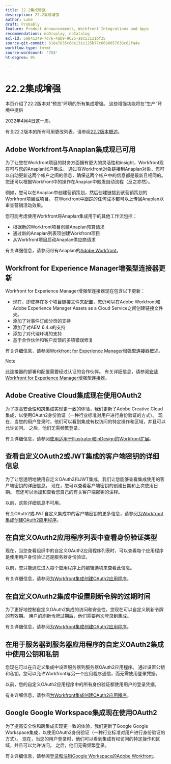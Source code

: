 ```yaml
---
title: 22.2集成增强
description: 22.2集成增强
author: Luke
draft: Probably
feature: Product Announcements, Workfront Integrations and Apps
recommendations: noDisplay, noCatalog
exl-id: 5e841349-7d76-4ab9-9625-a0c53111bf35
source-git-commit: b18a7835c6de131c125b77c6688057638c62fa4a
workflow-type: tm+mt
source-wordcount: '753'
ht-degree: 0%

---
```


# 22.2集成增强

本页介绍了22.2版本对“预览”环境的所有集成增强。 这些增强功能将在“生产”环境中提供

<!--
<MadCap:conditionalText data-mc-conditions="QuicksilverOrClassic.Draft mode">
in January 2022
</MadCap:conditionalText>
-->

2022年4月4日这一周。

有关22.2版本的所有可用更改列表，请参阅[22.2版本概述](../../../product-announcements/product-releases/22.2-release-activity/22-2-release-overview.md)。

## Adobe Workfront与Anaplan集成现已可用

为了让您在Workfront项目的财务方面拥有更大的灵活性和insight，Workfront现在可与您的Anaplan帐户集成。 通过将Workfront对象链接到Anaplan对象，您可以自动更新这两个帐户之间的信息，确保这两个帐户中的信息都是最新且相同的。 您还可以根据Workfront中的操作在Anaplan中触发自动流程（反之亦然）。

例如，您可以在Anaplan中创建营销策划，然后创建链接到该营销策划的Workfront项目或项目。 在Workfront中跟踪的任何成本都可以上传回Anaplan以审查营销活动效果。

您可能考虑使用Workfront将Anaplan集成用于的其他工作流包括：

* 根据新的Workfront项目创建Anaplan预算请求
* 通过新的Anaplan列表项创建Workfront项目
* 从Workfront项目启动Anaplan供应商请求

有关详细信息，请参阅带有Anaplan的[Adobe Workfront](../../../workfront-integrations-and-apps/adobe-workfront-with-anaplan/anaplan-integration.md)。

## Workfront for Experience Manager增强型连接器更新

Workfront for Experience Manager增强型连接器现在包含以下更新：

* 现在，即使存在多个项目链接文件夹配置，您仍可以在Adobe Workfront和Adobe Experience Manager Assets as a Cloud Service之间创建链接文件夹。
* 添加了对事件订阅分页的支持
* 添加了对AEM 6.4.x的支持
* 添加了对代理环境的支持
* 基于合作伙伴和客户反馈的多项错误修复

有关详细信息，请参阅[Workfront for Experience Manager增强型连接器概述](../../../documents/workfront-and-experience-manager-integrations/workfront-for-experience-manager-enhanced-connector/workfront-aem-enhanced-connector-overview.md)。

>[!NOTE]
>
>此连接器的部署和配置需要经过认证的合作伙伴。 有关详细信息，请参阅[安装Workfront for Experience Manager增强型连接器](https://experienceleague.adobe.com/en/docs/experience-manager-cloud-service/content/assets/integrations/workfront-connector-install)。

## Adobe Creative Cloud集成现在使用OAuth2

为了提高安全性和跨集成实现更一致的体验，我们更新了Adobe Creative Cloud集成，以使用OAuth2身份验证（一种行业标准对用户进行身份验证的方式）。 现在，当您的用户登录时，他们可以看到集成有权访问的特定操作和区域，并且可以允许访问。 之后，他们无需频繁登录。

有关详细信息，请参阅[使用适用于Illustrator和InDesign的Workfront扩展](../../../documents/workfront-for-adobe-creative-cloud/use-wf-adobe-cc.md)。

## 查看自定义OAuth2或JWT集成的客户端密钥的详细信息

为了让您透明地使用自定义OAuth2和JWT集成，我们让您能够查看集成使用的客户端密钥的详细信息。 现在，您可以查看客户端密钥的创建日期和上次使用日期。 您还可以添加和查看您自己的有关客户端密钥的注释。

以前，这些详细信息不可用。

有关OAuth2或JWT自定义集成中的客户端密钥的更多信息，请参阅[为Workfront集成创建OAuth2应用程序](../../../administration-and-setup/configure-integrations/create-oauth-application.md)。

## 在自定义OAuth2应用程序列表中查看身份验证类型

现在，当您查看组织中的自定义OAuth2应用程序列表时，可以查看每个应用程序是使用用户身份验证还是服务器身份验证。

以前，您只能通过进入每个应用程序上的编辑选项来查看此信息。

有关详细信息，请参阅[为Workfront集成创建OAuth2应用程序](../../../administration-and-setup/configure-integrations/create-oauth-application.md)。

## 在自定义OAuth2集成中设置刷新令牌的过期时间

为了更好地控制自定义OAuth2集成的访问和安全性，您现在可以自定义刷新令牌的有效期。 用户的刷新令牌过期后，他们需要再次登录到集成。

有关详细信息，请参阅[为Workfront集成创建OAuth2应用程序](../../../administration-and-setup/configure-integrations/create-oauth-application.md)。

## 在用于服务器到服务器应用程序的自定义OAuth2集成中使用公钥和私钥

您现在可以在自定义集成中设置服务器到服务器OAuth2应用程序。 通过设置公钥和私钥，您可以允许Workfront与另一个应用程序通信，而无需使用登录凭据。

以前，您的自定义OAuth2应用程序中的所有身份验证都使用用户的登录凭据。

有关详细信息，请参阅[为Workfront集成创建OAuth2应用程序](../../../administration-and-setup/configure-integrations/create-oauth-application.md)。

## Google Google Workspace集成现在使用OAuth2

为了提高安全性和跨集成实现更一致的体验，我们更新了Google Google Workspace集成，以使用OAuth2身份验证（一种行业标准对用户进行身份验证的方式）。 现在，当您的用户登录时，他们可以看到集成有权访问的特定操作和区域，并且可以允许访问。 之后，他们无需频繁登录。

有关详细信息，请参阅[登录和注销Google Workspace的Adobe Workfront](../../../workfront-integrations-and-apps/workfront-for-g-suite/log-in-and-out-wf-for-gsuite.md)。
